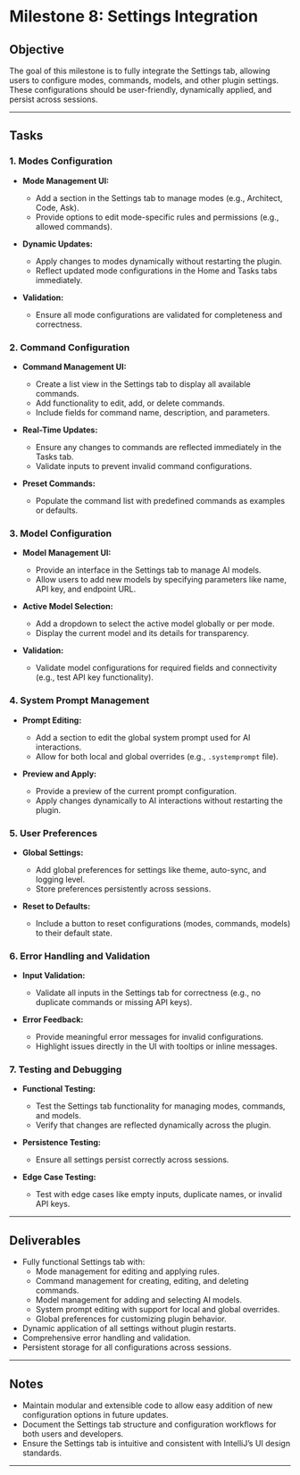 # Milestone 8: Settings Integration

## Objective
The goal of this milestone is to fully integrate the Settings tab, allowing users to configure modes, commands, models, and other plugin settings. These configurations should be user-friendly, dynamically applied, and persist across sessions.

---

## Tasks

### 1. Modes Configuration
- **Mode Management UI:**
  - Add a section in the Settings tab to manage modes (e.g., Architect, Code, Ask).
  - Provide options to edit mode-specific rules and permissions (e.g., allowed commands).

- **Dynamic Updates:**
  - Apply changes to modes dynamically without restarting the plugin.
  - Reflect updated mode configurations in the Home and Tasks tabs immediately.

- **Validation:**
  - Ensure all mode configurations are validated for completeness and correctness.

### 2. Command Configuration
- **Command Management UI:**
  - Create a list view in the Settings tab to display all available commands.
  - Add functionality to edit, add, or delete commands.
  - Include fields for command name, description, and parameters.

- **Real-Time Updates:**
  - Ensure any changes to commands are reflected immediately in the Tasks tab.
  - Validate inputs to prevent invalid command configurations.

- **Preset Commands:**
  - Populate the command list with predefined commands as examples or defaults.

### 3. Model Configuration
- **Model Management UI:**
  - Provide an interface in the Settings tab to manage AI models.
  - Allow users to add new models by specifying parameters like name, API key, and endpoint URL.

- **Active Model Selection:**
  - Add a dropdown to select the active model globally or per mode.
  - Display the current model and its details for transparency.

- **Validation:**
  - Validate model configurations for required fields and connectivity (e.g., test API key functionality).

### 4. System Prompt Management
- **Prompt Editing:**
  - Add a section to edit the global system prompt used for AI interactions.
  - Allow for both local and global overrides (e.g., `.systemprompt` file).

- **Preview and Apply:**
  - Provide a preview of the current prompt configuration.
  - Apply changes dynamically to AI interactions without restarting the plugin.

### 5. User Preferences
- **Global Settings:**
  - Add global preferences for settings like theme, auto-sync, and logging level.
  - Store preferences persistently across sessions.

- **Reset to Defaults:**
  - Include a button to reset configurations (modes, commands, models) to their default state.

### 6. Error Handling and Validation
- **Input Validation:**
  - Validate all inputs in the Settings tab for correctness (e.g., no duplicate commands or missing API keys).

- **Error Feedback:**
  - Provide meaningful error messages for invalid configurations.
  - Highlight issues directly in the UI with tooltips or inline messages.

### 7. Testing and Debugging
- **Functional Testing:**
  - Test the Settings tab functionality for managing modes, commands, and models.
  - Verify that changes are reflected dynamically across the plugin.

- **Persistence Testing:**
  - Ensure all settings persist correctly across sessions.

- **Edge Case Testing:**
  - Test with edge cases like empty inputs, duplicate names, or invalid API keys.

---

## Deliverables
- Fully functional Settings tab with:
  - Mode management for editing and applying rules.
  - Command management for creating, editing, and deleting commands.
  - Model management for adding and selecting AI models.
  - System prompt editing with support for local and global overrides.
  - Global preferences for customizing plugin behavior.
- Dynamic application of all settings without plugin restarts.
- Comprehensive error handling and validation.
- Persistent storage for all configurations across sessions.

---

## Notes
- Maintain modular and extensible code to allow easy addition of new configuration options in future updates.
- Document the Settings tab structure and configuration workflows for both users and developers.
- Ensure the Settings tab is intuitive and consistent with IntelliJ’s UI design standards.

---
